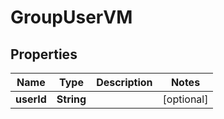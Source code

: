 

# GroupUserVM


## Properties

| Name | Type | Description | Notes |
|------------ | ------------- | ------------- | -------------|
|**userId** | **String** |  |  [optional] |



